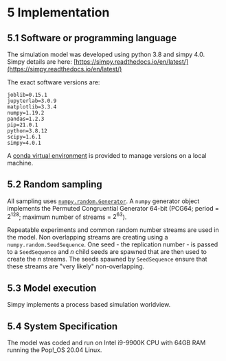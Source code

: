 # 5 Implementation

## 5.1 Software or programming language

The simulation model was developed using python 3.8 and simpy 4.0.  Simpy details are here: [https://simpy.readthedocs.io/en/latest/](https://simpy.readthedocs.io/en/latest/)

The exact software versions are:

```
joblib=0.15.1
jupyterlab=3.0.9
matplotlib=3.3.4
numpy=1.19.2
pandas=1.2.3
pip=21.0.1
python=3.8.12
scipy=1.6.1
simpy=4.0.1
```

A [conda virtual environment](https://github.com/TomMonks/treatment-centre-sim/blob/main/binder/environment.yml) is provided to manage versions on a local machine.

## 5.2 Random sampling 

All sampling uses [`numpy.random.Generator`](https://numpy.org/doc/stable/reference/random/generator.html).  A `numpy` generator object implements the Permuted Congruential Generator 64-bit (PCG64; period = $2^{128}$; maximum number of streams = $2^63$).

Repeatable experiments and common random number streams are used in the model.  Non overlapping streams are creating using a `numpy.random.SeedSequence`. One seed - the replication number - is passed to a `SeedSequence` and $n$ child seeds are spawned that are then used to create the $n$ streams. The seeds spawned by `SeedSequence` ensure that these streams are "very likely" non-overlapping.

## 5.3 Model execution

Simpy implements a process based simulation worldview.

## 5.4 System Specification

The model was coded and run on Intel i9-9900K CPU with 64GB RAM running the Pop!_OS 20.04 Linux.
